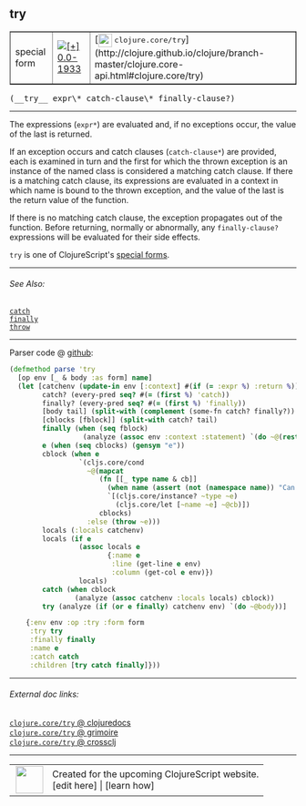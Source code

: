 ## try



 <table border="1">
<tr>
<td>special form</td>
<td><a href="https://github.com/cljsinfo/cljs-api-docs/tree/0.0-1933"><img valign="middle" alt="[+] 0.0-1933" title="Added in 0.0-1933" src="https://img.shields.io/badge/+-0.0--1933-lightgrey.svg"></a> </td>
<td>
[<img height="24px" valign="middle" src="http://i.imgur.com/1GjPKvB.png"> <samp>clojure.core/try</samp>](http://clojure.github.io/clojure/branch-master/clojure.core-api.html#clojure.core/try)
</td>
</tr>
</table>


 <samp>
(__try__ expr\* catch-clause\* finally-clause?)<br>
</samp>

---

The expressions (`expr*`) are evaluated and, if no exceptions occur, the value
of the last is returned.

If an exception occurs and catch clauses (`catch-clause*`) are provided, each is
examined in turn and the first for which the thrown exception is an instance of
the named class is considered a matching catch clause. If there is a matching
catch clause, its expressions are evaluated in a context in which name is bound
to the thrown exception, and the value of the last is the return value of the
function.

If there is no matching catch clause, the exception propagates out of the
function. Before returning, normally or abnormally, any `finally-clause?`
expressions will be evaluated for their side effects.

`try` is one of ClojureScript's [special forms](http://clojure.org/special_forms).

---


###### See Also:

[`catch`](special_catch.md)<br>
[`finally`](special_finally.md)<br>
[`throw`](special_throw.md)<br>

---




Parser code @ [github](https://github.com/clojure/clojurescript/blob/r1933/src/clj/cljs/analyzer.clj#L290-L325):

```clj
(defmethod parse 'try
  [op env [_ & body :as form] name]
  (let [catchenv (update-in env [:context] #(if (= :expr %) :return %))
        catch? (every-pred seq? #(= (first %) 'catch))
        finally? (every-pred seq? #(= (first %) 'finally))
        [body tail] (split-with (complement (some-fn catch? finally?)) body)
        [cblocks [fblock]] (split-with catch? tail)
        finally (when (seq fblock)
                  (analyze (assoc env :context :statement) `(do ~@(rest fblock))))
        e (when (seq cblocks) (gensym "e"))
        cblock (when e
                 `(cljs.core/cond
                   ~@(mapcat
                      (fn [[_ type name & cb]]
                        (when name (assert (not (namespace name)) "Can't qualify symbol in catch"))
                        `[(cljs.core/instance? ~type ~e)
                          (cljs.core/let [~name ~e] ~@cb)])
                      cblocks)
                   :else (throw ~e)))
        locals (:locals catchenv)
        locals (if e
                 (assoc locals e
                        {:name e
                         :line (get-line e env)
                         :column (get-col e env)})
                 locals)
        catch (when cblock
                (analyze (assoc catchenv :locals locals) cblock))
        try (analyze (if (or e finally) catchenv env) `(do ~@body))]

    {:env env :op :try :form form
     :try try
     :finally finally
     :name e
     :catch catch
     :children [try catch finally]}))
```

<!--
Repo - tag - source tree - lines:

 <pre>
clojurescript @ r1933
└── src
    └── clj
        └── cljs
            └── <ins>[analyzer.clj:290-325](https://github.com/clojure/clojurescript/blob/r1933/src/clj/cljs/analyzer.clj#L290-L325)</ins>
</pre>

-->

---



###### External doc links:

[`clojure.core/try` @ clojuredocs](http://clojuredocs.org/clojure.core/try)<br>
[`clojure.core/try` @ grimoire](http://conj.io/store/v1/org.clojure/clojure/1.7.0-beta3/clj/clojure.core/try/)<br>
[`clojure.core/try` @ crossclj](http://crossclj.info/fun/clojure.core/try.html)<br>

---

 <table>
<tr><td>
<img valign="middle" align="right" width="48px" src="http://i.imgur.com/Hi20huC.png">
</td><td>
Created for the upcoming ClojureScript website.<br>
[edit here] | [learn how]
</td></tr></table>

[edit here]:https://github.com/cljsinfo/cljs-api-docs/blob/master/cljsdoc/special_try.cljsdoc
[learn how]:https://github.com/cljsinfo/cljs-api-docs/wiki/cljsdoc-files

<!--

This information was too distracting to show to readers, but I'll leave it
commented here since it is helpful to:

- pretty-print the data used to generate this document
- and show how to retrieve that data



The API data for this symbol:

```clj
{:description "The expressions (`expr*`) are evaluated and, if no exceptions occur, the value\nof the last is returned.\n\nIf an exception occurs and catch clauses (`catch-clause*`) are provided, each is\nexamined in turn and the first for which the thrown exception is an instance of\nthe named class is considered a matching catch clause. If there is a matching\ncatch clause, its expressions are evaluated in a context in which name is bound\nto the thrown exception, and the value of the last is the return value of the\nfunction.\n\nIf there is no matching catch clause, the exception propagates out of the\nfunction. Before returning, normally or abnormally, any `finally-clause?`\nexpressions will be evaluated for their side effects.\n\n`try` is one of ClojureScript's [special forms](http://clojure.org/special_forms).",
 :ns "special",
 :name "try",
 :signature ["[expr* catch-clause* finally-clause?]"],
 :history [["+" "0.0-1933"]],
 :type "special form",
 :related ["special/catch" "special/finally" "special/throw"],
 :full-name-encode "special_try",
 :source {:code "(defmethod parse 'try\n  [op env [_ & body :as form] name]\n  (let [catchenv (update-in env [:context] #(if (= :expr %) :return %))\n        catch? (every-pred seq? #(= (first %) 'catch))\n        finally? (every-pred seq? #(= (first %) 'finally))\n        [body tail] (split-with (complement (some-fn catch? finally?)) body)\n        [cblocks [fblock]] (split-with catch? tail)\n        finally (when (seq fblock)\n                  (analyze (assoc env :context :statement) `(do ~@(rest fblock))))\n        e (when (seq cblocks) (gensym \"e\"))\n        cblock (when e\n                 `(cljs.core/cond\n                   ~@(mapcat\n                      (fn [[_ type name & cb]]\n                        (when name (assert (not (namespace name)) \"Can't qualify symbol in catch\"))\n                        `[(cljs.core/instance? ~type ~e)\n                          (cljs.core/let [~name ~e] ~@cb)])\n                      cblocks)\n                   :else (throw ~e)))\n        locals (:locals catchenv)\n        locals (if e\n                 (assoc locals e\n                        {:name e\n                         :line (get-line e env)\n                         :column (get-col e env)})\n                 locals)\n        catch (when cblock\n                (analyze (assoc catchenv :locals locals) cblock))\n        try (analyze (if (or e finally) catchenv env) `(do ~@body))]\n\n    {:env env :op :try :form form\n     :try try\n     :finally finally\n     :name e\n     :catch catch\n     :children [try catch finally]}))",
          :title "Parser code",
          :repo "clojurescript",
          :tag "r1933",
          :filename "src/clj/cljs/analyzer.clj",
          :lines [290 325]},
 :full-name "special/try",
 :clj-symbol "clojure.core/try"}

```

Retrieve the API data for this symbol:

```clj
;; from Clojure REPL
(require '[clojure.edn :as edn])
(-> (slurp "https://raw.githubusercontent.com/cljsinfo/cljs-api-docs/catalog/cljs-api.edn")
    (edn/read-string)
    (get-in [:symbols "special/try"]))
```

-->
